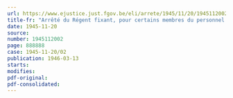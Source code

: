 ```yaml
---
url: https://www.ejustice.just.fgov.be/eli/arrete/1945/11/20/1945112002/justel
title-fr: "Arrêté du Régent fixant, pour certains membres du personnel des universités de l'Etat, l'autorisation de maintenir leur ancienneté de service antérieure"
date: 1945-11-20
source:
number: 1945112002
page: 888888
case: 1945-11-20/02
publication: 1946-03-13
starts:
modifies:
pdf-original:
pdf-consolidated:
---
```


